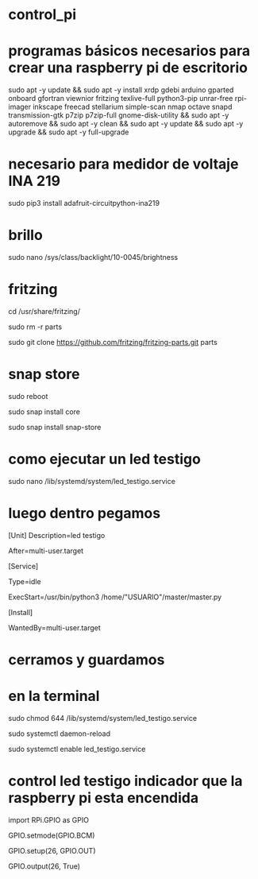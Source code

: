 # control_pi
# programas básicos necesarios para crear una raspberry pi de escritorio 

sudo apt -y update && sudo apt -y install xrdp gdebi arduino gparted onboard gfortran viewnior fritzing texlive-full python3-pip unrar-free rpi-imager inkscape freecad stellarium simple-scan nmap octave snapd transmission-gtk p7zip p7zip-full gnome-disk-utility && sudo apt -y autoremove && sudo apt -y clean && sudo apt -y update && sudo apt -y upgrade && sudo apt -y full-upgrade

# necesario para medidor de voltaje INA 219
sudo pip3 install adafruit-circuitpython-ina219

# brillo 
sudo nano /sys/class/backlight/10-0045/brightness

# fritzing
cd /usr/share/fritzing/ 

sudo rm -r parts 

sudo git clone https://github.com/fritzing/fritzing-parts.git parts 


# snap store
sudo reboot

sudo snap install core

sudo snap install snap-store

# como ejecutar un led testigo
sudo nano /lib/systemd/system/led_testigo.service
# luego dentro pegamos
[Unit]
Description=led testigo

After=multi-user.target


[Service]

Type=idle

ExecStart=/usr/bin/python3 /home/"USUARIO"/master/master.py


[Install]

WantedBy=multi-user.target

# cerramos y guardamos

# en la terminal 

sudo chmod 644 /lib/systemd/system/led_testigo.service

sudo systemctl daemon-reload

sudo systemctl enable led_testigo.service

# control led testigo indicador que la raspberry pi esta encendida 

import RPi.GPIO as GPIO

GPIO.setmode(GPIO.BCM)

GPIO.setup(26, GPIO.OUT)

GPIO.output(26, True)
